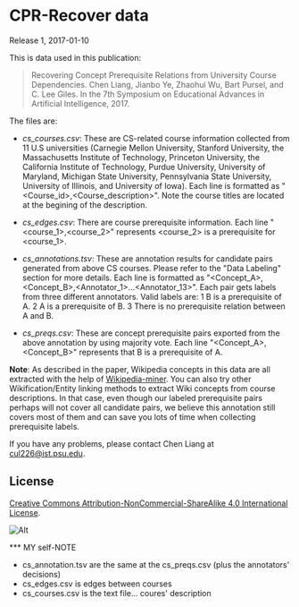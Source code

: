 # CPR-Recover data

Release 1, 2017-01-10

This is data used in this publication:
> Recovering Concept Prerequisite Relations from University Course Dependencies. 
> Chen Liang, Jianbo Ye, Zhaohui Wu, Bart Pursel, and C. Lee Giles.
> In the 7th Symposium on Educational Advances in Artificial Intelligence, 2017.

The files are:

- *cs_courses.csv*: These are CS-related course information collected from 11 U.S
universities (Carnegie Mellon University, Stanford University, the Massachusetts Institute
of Technology, Princeton University, the California Institute of Technology, Purdue University,
University of Maryland, Michigan State University, Pennsylvania State University, University of
Illinois, and University of Iowa). Each line is formatted as "\<Course_id\>,\<Course_description\>". Note the course titles are located at the begining of the description.

- *cs_edges.csv*: There are course prerequisite information. Each line "\<course_1\>,\<course_2\>" represents \<course_2\> is a prerequisite for \<course_1\>.

- *cs_annotations.tsv*: These are annotation results for candidate pairs generated from above CS courses. Please refer to the "Data Labeling" section for more details. Each line is formatted as "\<Concept_A\>,\<Concept_B\>,\<Annotator_1\>...\<Annotator_13\>". Each pair gets labels from three different annotators. Valid labels are:
  1 B is a prerequisite of A.
  2 A is a prerequisite of B.
  3 There is no prerequisite relation between A and B.
  
- *cs_preqs.csv*: These are concept prerequisite pairs exported from the above annotation by using majority vote. Each line "\<Concept_A\>,\<Concept_B\>" represents that B is a prerequisite of A.

<strong>Note</strong>: As described in the paper, Wikipedia concepts in this data are all extracted with the help of [Wikipedia-miner](https://github.com/dnmilne/wikipediaminer). You can also try other Wikification/Entity linking methods to extract Wiki concepts from course descriptions. In that case, even though our labeled prerequisite pairs perhaps will not cover all candidate pairs, we believe this annotation still covers most of them and can save you lots of time when collecting prerequisite labels.

If you have any problems, please contact Chen Liang at <cul226@ist.psu.edu>.

## License
[Creative Commons Attribution-NonCommercial-ShareAlike 4.0 International License](http://creativecommons.org/licenses/by-nc-sa/4.0/). 

![Alt](https://i.creativecommons.org/l/by-nc-sa/4.0/88x31.png)



*** MY self-NOTE
- cs_annotation.tsv are the same at the cs_preqs.csv (plus the annotators' decisions)
- cs_edges.csv is edges between courses
- cs_courses.csv is the text file... coures' description